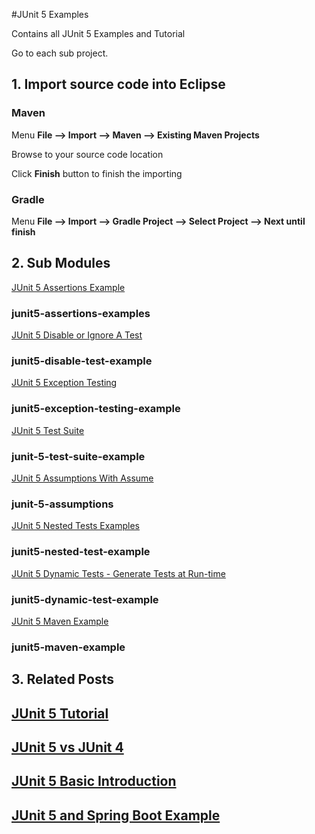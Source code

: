 #JUnit 5 Examples

Contains all JUnit 5 Examples and Tutorial

Go to each sub project.

## 1. Import source code into Eclipse
### Maven

Menu **File –> Import –> Maven –> Existing Maven Projects**

Browse to your source code location

Click **Finish** button to finish the importing

### Gradle
Menu **File –> Import –> Gradle Project –> Select Project --> Next until finish**
## 2. Sub Modules
[JUnit 5 Assertions Example](http://howtoprogram.xyz/2016/08/12/junit-5-assertions-example/)
### junit5-assertions-examples

[JUnit 5 Disable or Ignore A Test](http://howtoprogram.xyz/2016/08/14/junit-5-disable-ignore-tests/)
### junit5-disable-test-example

[JUnit 5 Exception Testing](http://howtoprogram.xyz/2016/08/15/junit-5-exception-testing/)
### junit5-exception-testing-example

[JUnit 5 Test Suite ](http://howtoprogram.xyz/2016/08/16/junit-5-test-suite/)
### junit-5-test-suite-example

[JUnit 5 Assumptions With Assume](http://howtoprogram.xyz/2016/08/17/junit-5-assumptions-assume/)
### junit-5-assumptions

[JUnit 5 Nested Tests Examples](http://howtoprogram.xyz/2016/08/19/junit-5-nested-tests-examples/)
### junit5-nested-test-example

[JUnit 5 Dynamic Tests - Generate Tests at Run-time](http://howtoprogram.xyz/2016/08/21/junit-5-dynamic-tests/)
### junit5-dynamic-test-example

[JUnit 5 Maven Example](http://howtoprogram.xyz/2016/09/09/junit-5-maven-example/)
### junit5-maven-example

## 3. Related Posts
## [JUnit 5 Tutorial](http://howtoprogram.xyz/java-technologies/junit-5-tutorial/)
## [JUnit 5 vs JUnit 4](http://howtoprogram.xyz/2016/08/10/junit-5-vs-junit-4/)
## [JUnit 5 Basic Introduction](http://howtoprogram.xyz/2016/08/07/junit-5-basic-introduction/)
## [JUnit 5 and Spring Boot Example](https://howtoprogram.xyz/2017/09/12/junit-5-spring-boot-example/)
